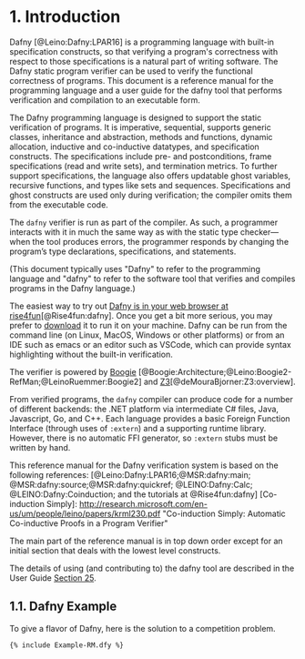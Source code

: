 # 1. Introduction

Dafny [@Leino:Dafny:LPAR16] is a programming language with built-in specification constructs,
so that verifying a program's correctness with respect to those specifications
is a natural part of writing software.
The Dafny static program verifier can be used to verify the functional
correctness of programs.
This document is a reference manual for the programming language and a user guide
for the dafny tool that performs verification and compilation to an
executable form.

The Dafny programming language is designed to support the static
verification of programs. It is imperative, sequential, supports generic
classes, inheritance and abstraction, methods and functions, dynamic allocation, inductive and
co-inductive datatypes, and specification constructs. The
specifications include pre- and postconditions, frame specifications
(read and write sets), and termination metrics. To further support
specifications, the language also offers updatable ghost variables,
recursive functions, and types like sets and sequences. Specifications
and ghost constructs are used only during verification; the compiler
omits them from the executable code.

The `dafny` verifier is run as part of the compiler. As such, a programmer
interacts with it in much the same way as with the static type
checker—when the tool produces errors, the programmer responds by
changing the program’s type declarations, specifications, and statements.

(This document typically uses "Dafny" to refer to the programming language
and "dafny" to refer to the software tool that verifies and compiles programs
in the Dafny language.)

The easiest way to try out [Dafny is in your web browser at
rise4fun](http://rise4fun.com/Dafny)[@Rise4fun:dafny]. Once you get a bit
more serious, you may prefer to [download](https://github.com/dafny-lang/dafny/releases) it
to run it on your machine. Dafny can be run from the command
line (on Linux, MacOS, Windows or other platforms) or from an IDE
such as emacs or an editor such as VSCode, which can provide syntax highlighting without
the built-in verification.

The verifier is powered
by [Boogie](http://research.microsoft.com/boogie)
[@Boogie:Architecture;@Leino:Boogie2-RefMan;@LeinoRuemmer:Boogie2]
and [Z3](https://github.com/z3prover)[@deMouraBjorner:Z3:overview].

From verified programs, the `dafny` compiler can produce code for a number
of different backends:
the .NET platform via intermediate C\# files, Java, Javascript, Go, and C++.
Each language provides a basic Foreign Function Interface (through uses of `:extern`)
and a supporting runtime library.
However, there is no automatic FFI generator, so `:extern` stubs must be written by hand.

This reference manual for the Dafny verification system is
based on the following references:
[@Leino:Dafny:LPAR16;@MSR:dafny:main;
@MSR:dafny:source;@MSR:dafny:quickref; @LEINO:Dafny:Calc;
@LEINO:Dafny:Coinduction;
and the tutorials at @Rise4fun:dafny]
[Co-induction Simply]: http://research.microsoft.com/en-us/um/people/leino/papers/krml230.pdf  "Co-induction Simply: Automatic Co-inductive Proofs in a Program Verifier"

The main part of the reference manual is in top down order except for an
initial section that deals with the lowest level constructs.

The details of using (and contributing to) the dafny tool are described in the User Guide [Section 25](#sec-user-guide).

## 1.1. Dafny Example
To give a flavor of Dafny, here is the solution to a competition problem.

```dafny
{% include Example-RM.dfy %}
```

